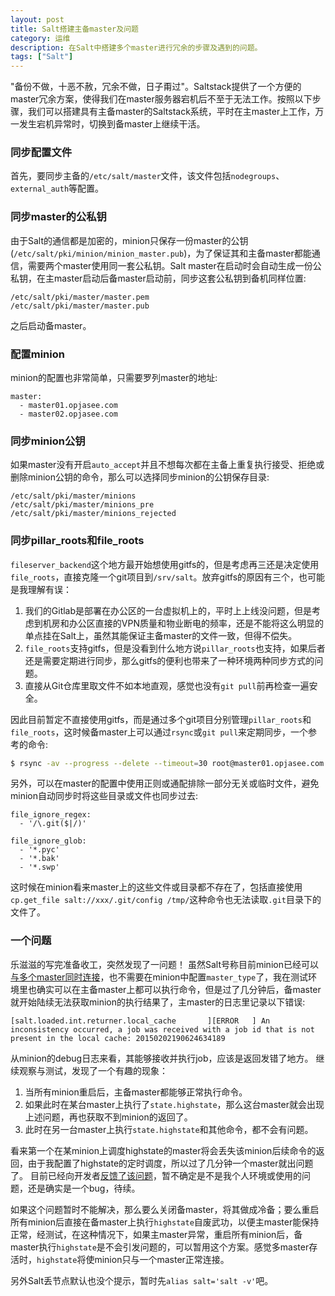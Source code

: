 ```yaml
---
layout: post
title: Salt搭建主备master及问题
category: 运维
description: 在Salt中搭建多个master进行冗余的步骤及遇到的问题。
tags: ["Salt"]
---
```


"备份不做，十恶不赦，冗余不做，日子甭过"。Saltstack提供了一个方便的master冗余方案，使得我们在master服务器宕机后不至于无法工作。按照以下步骤，我们可以搭建具有主备master的Saltstack系统，平时在主master上工作，万一发生宕机异常时，切换到备master上继续干活。

### 同步配置文件
首先，要同步主备的`/etc/salt/master`文件，该文件包括`nodegroups`、`external_auth`等配置。

### 同步master的公私钥
由于Salt的通信都是加密的，minion只保存一份master的公钥(`/etc/salt/pki/minion/minion_master.pub`)，为了保证其和主备master都能通信，需要两个master使用同一套公私钥。Salt master在启动时会自动生成一份公私钥，在主master启动后备master启动前，同步这套公私钥到备机同样位置:

```text
/etc/salt/pki/master/master.pem
/etc/salt/pki/master/master.pub
```

之后启动备master。

### 配置minion
minion的配置也非常简单，只需要罗列master的地址:

```text
master: 
  - master01.opjasee.com
  - master02.opjasee.com
```

### 同步minion公钥
如果master没有开启`auto_accept`并且不想每次都在主备上重复执行接受、拒绝或删除minion公钥的命令，那么可以选择同步minion的公钥保存目录:

```text
/etc/salt/pki/master/minions
/etc/salt/pki/master/minions_pre
/etc/salt/pki/master/minions_rejected
```

### 同步pillar_roots和file_roots
`fileserver_backend`这个地方最开始想使用gitfs的，但是考虑再三还是决定使用`file_roots`，直接克隆一个git项目到`/srv/salt`。放弃gitfs的原因有三个，也可能是我理解有误：

1. 我们的Gitlab是部署在办公区的一台虚拟机上的，平时上上线没问题，但是考虑到机房和办公区直接的VPN质量和物业断电的频率，还是不能将这么明显的单点挂在Salt上，虽然其能保证主备master的文件一致，但得不偿失。
2. `file_roots`支持gitfs，但是没看到什么地方说`pillar_roots`也支持，如果后者还是需要定期进行同步，那么gitfs的便利也带来了一种环境两种同步方式的问题。
3. 直接从Git仓库里取文件不如本地直观，感觉也没有`git pull`前再检查一遍安全。

因此目前暂定不直接使用gitfs，而是通过多个git项目分别管理`pillar_roots`和`file_roots`，这时候备master上可以通过`rsync`或`git pull`来定期同步，一个参考的命令:

```sh
$ rsync -av --progress --delete --timeout=30 root@master01.opjasee.com:/srv/pillar /srv/
```

另外，可以在master的配置中使用正则或通配排除一部分无关或临时文件，避免minion自动同步时将这些目录或文件也同步过去:

```text
file_ignore_regex:
  - '/\.git($|/)'

file_ignore_glob:
  - '*.pyc'
  - '*.bak'
  - '*.swp'
```

这时候在minion看来master上的这些文件或目录都不存在了，包括直接使用`cp.get_file salt://xxx/.git/config /tmp/`这种命令也无法读取`.git`目录下的文件了。

### 一个问题
乐滋滋的写完准备收工，突然发现了一问题！
虽然Salt号称目前minion已经可以[与多个master同时连接][1]，也不需要在minion中配置`master_type`了，我在测试环境里也确实可以在主备master上都可以执行命令，但是过了几分钟后，备master就开始陆续无法获取minion的执行结果了，主master的日志里记录以下错误:

```text
[salt.loaded.int.returner.local_cache       ][ERROR   ] An inconsistency occurred, a job was received with a job id that is not present in the local cache: 20150202190624634189
```

从minion的debug日志来看，其能够接收并执行job，应该是返回发错了地方。
继续观察与测试，发现了一个有趣的现象：

1. 当所有minion重启后，主备master都能够正常执行命令。
2. 如果此时在某台master上执行了`state.highstate`，那么这台master就会出现上述问题，再也获取不到minion的返回了。
3. 此时在另一台master上执行`state.highstate`和其他命令，都不会有问题。

看来第一个在某minion上调度highstate的master将会丢失该minion后续命令的返回，由于我配置了highstate的定时调度，所以过了几分钟一个master就出问题了。
目前已经向开发者[反馈了该问题][2]，暂不确定是不是我个人环境或使用的问题，还是确实是一个bug，待续。

如果这个问题暂时不能解决，那么要么关闭备master，将其做成冷备；要么重启所有minion后直接在备master上执行`highstate`自废武功，以便主master能保持正常，经测试，在这种情况下，如果主master异常，重启所有minion后，备master执行`highstate`是不会引发问题的，可以暂用这个方案。感觉多master存活时，`highstate`将使minion只与一个master正常连接。

另外Salt丢节点默认也没个提示，暂时先`alias salt='salt -v'`吧。

[1]: http://docs.saltstack.com/en/latest/topics/tutorials/multimaster.html
[2]: https://github.com/saltstack/salt/issues/20197
